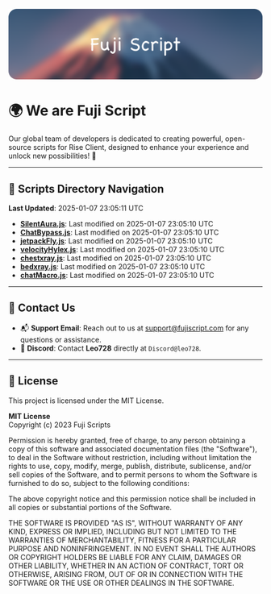 ![Banner](.github/b.webp)

# 🌍 **We are Fuji Script**

Our global team of developers is dedicated to creating powerful, open-source scripts for Rise Client, designed to enhance your experience and unlock new possibilities! 🌟

---
<!-- SCRIPTS_NAVIGATION_START -->
## 📂 **Scripts Directory Navigation**

**Last Updated**: 2025-01-07 23:05:11 UTC

- **[SilentAura.js](scripts/SilentAura.js)**: Last modified on 2025-01-07 23:05:10 UTC
- **[ChatBypass.js](scripts/ChatBypass.js)**: Last modified on 2025-01-07 23:05:10 UTC
- **[jetpackFly.js](scripts/jetpackFly.js)**: Last modified on 2025-01-07 23:05:10 UTC
- **[velocityHylex.js](scripts/velocityHylex.js)**: Last modified on 2025-01-07 23:05:10 UTC
- **[chestxray.js](scripts/chestxray.js)**: Last modified on 2025-01-07 23:05:10 UTC
- **[bedxray.js](scripts/bedxray.js)**: Last modified on 2025-01-07 23:05:10 UTC
- **[chatMacro.js](scripts/chatMacro.js)**: Last modified on 2025-01-07 23:05:10 UTC

<!-- SCRIPTS_NAVIGATION_END -->

---

## 💬 **Contact Us**  
- 📬 **Support Email**: Reach out to us at [support@fujiscript.com](mailto:support@fujiscript.com) for any questions or assistance.  
- 💬 **Discord**: Contact **Leo728** directly at `Discord@leo728`.

---

## 📜 **License**

This project is licensed under the MIT License.  

**MIT License**  
Copyright (c) 2023 Fuji Scripts  

Permission is hereby granted, free of charge, to any person obtaining a copy of this software and associated documentation files (the "Software"), to deal in the Software without restriction, including without limitation the rights to use, copy, modify, merge, publish, distribute, sublicense, and/or sell copies of the Software, and to permit persons to whom the Software is furnished to do so, subject to the following conditions:  

The above copyright notice and this permission notice shall be included in all copies or substantial portions of the Software.  

THE SOFTWARE IS PROVIDED "AS IS", WITHOUT WARRANTY OF ANY KIND, EXPRESS OR IMPLIED, INCLUDING BUT NOT LIMITED TO THE WARRANTIES OF MERCHANTABILITY, FITNESS FOR A PARTICULAR PURPOSE AND NONINFRINGEMENT. IN NO EVENT SHALL THE AUTHORS OR COPYRIGHT HOLDERS BE LIABLE FOR ANY CLAIM, DAMAGES OR OTHER LIABILITY, WHETHER IN AN ACTION OF CONTRACT, TORT OR OTHERWISE, ARISING FROM, OUT OF OR IN CONNECTION WITH THE SOFTWARE OR THE USE OR OTHER DEALINGS IN THE SOFTWARE.  
